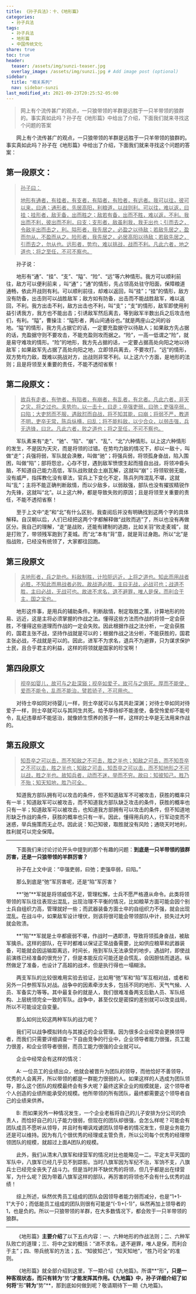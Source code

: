 ```yaml
---
title: 《孙子兵法》：十、《地形篇》
categories:
  - 孙子兵法
tags: 
  - 孙子兵法
  - 地形篇
  - 中国传统文化
share: true
toc: true
header:
  teaser: /assets/img/sunzi-teaser.jpg
  overlay_image: /assets/img/sunzi.jpg # Add image post (optional)
sidebar:
  title: "相关系列"
  nav: sidebar-sunzi
last_modified_at: 2021-09-23T20:25:52-05:00
---
```


>网上有个流传甚广的观点，一只狼带领的羊群是远胜于一只羊带领的狼群的。事实真如此吗？孙子在《地形篇》中给出了介绍，下面我们就来寻找这个问题的答案

&emsp;&emsp;网上有个流传甚广的观点，一只狼带领的羊群是远胜于一只羊带领的狼群的。事实真如此吗？孙子在《地形篇》中给出了介绍，下面我们就来寻找这个问题的答案：

## **第一段原文：**

> <u>孙子曰：</u>
>
> <u>地形有通者，有挂者，有支者，有隘者，有险者，有远者。我可以往，彼可以来，曰通；通形者，先居高阳，利粮道，以战则利。可以往，难以返，曰挂；挂形者，敌无备，出而胜之；敌若有备，出而不胜，难以返，不利。我出而不利，彼出而不利，曰支；支形者，敌虽利我，我无出也；引而去之，令敌半出而击之，利。隘形者，我先居之，必盈之以待敌；若敌先居之，盈而勿从，不盈而从之。险形者，我先居之，必居高阳以待敌；若敌先居之，引而去之，勿从也。远形者，势均，难以挑战，战而不利。凡此六者，地之道也；将之至任，不可不察也。</u>

&emsp;&emsp;孙子说：

&emsp;&emsp;地形有“通”、“挂”、“支”、“隘”、“险”、“远”等六种情形。我方可以顺利前往，敌方可以便利前来 ，叫“通”；“通”的情形，先占领高处驻守阳面，保障粮道通畅，依此开战则有利。可以顺利前往，却难以返回，叫“挂”；“挂”的情形，敌方没有防备，出击则可以战胜敌军；敌方如有防备，出击而不能战胜敌军，难以返回，不利。我方出击不利，敌方出击也不利，叫“支”；“支”的情形，敌军即使用利益引诱我方，我方也不能出击；引诱敌军然后离去，等到敌军半数出兵之后攻击他们，有利。“隘”，曹操注：“隘形者，两山间通谷也。”就是两座山之间的谷地。“隘”的情形，我方先占据它的话，一定要充盈据守以待敌人；如果敌方先占据的话，充盈据守则不要攻击，不能充盈则攻而据之。“险”，一高一低谓之“险”，就是易守难攻的情形。“险”的地形，我方先占据的话，一定要占据高处向阳之地以待敌军；如果敌军先占据了高处向阳之地，立即领兵离去，不要攻打。“远”的情形，双方势均力敌，既难以挑战对方，出战则非常不利。以上这六个方面，是地形的法则；且是将领至关重要的责任，不能不透彻省察！

## **第二段原文：**

> <u>故兵有走者，有弛者，有陷者，有崩者，有乱者，有北者。凡此六者，非天之灾，将之过也。夫势均，以一击十，曰走；卒强吏弱，曰弛；吏强卒弱，曰陷；大吏怒而不服，遇敌怼而自战，将不知其能，曰崩；将弱不严，教道不明，吏卒无常，陈兵纵横，曰乱；将不能料敌，以少合众，以弱击强，兵无选锋，曰北。凡此六者，败之道也；将之至任，不可不察也。</u>

&emsp;&emsp;军队素来有“走”、“驰”、“陷”、“崩”、“乱”、“北”六种情形。以上这六种情形的发生，不是因为天灾，而是将领的过错。在势均力敌的情况下，却以一敌十，叫做“走”；兵强将弱，军队就会涣散，叫做“驰”；将强兵弱，将领孤身奋战，陷入围困，叫做“陷”；部将怨忿，心存不甘，遇到敌军愤恨生起而擅自出战，将领冲昏头脑，不知道自己能力高低，军队战败就会土崩瓦解，这就叫“崩”；将领软弱无能，没有威严，指挥教化没有章法，官兵上下变化不定，陈兵列阵混乱不堪，这就叫“乱”；主将不能正确判断敌情，而以少敌多，以弱敌强，部队也没有擢拔精锐作为先锋，这就叫“北”。以上这六种，都是导致失败的原因；且是将领至关重要的责任，不能不透彻省察！

&emsp;&emsp;至于上文中“走”和“北”有什么区别，我查阅后并没有明确找到这两个字的具体解释。自汉朝以后，人们已经把这两个字都解释做“战败而逃”了，所以也没有再做区分。我自己的理解，“走”是战败，还能有建制的逃跑，比如关羽“败走麦城”，就是打败了，带领残军跑到了麦城。而“北”本有“背”意，就是背过身跑。所以“北”是指战败，已经没有统领了，大家都往回跑。

## **第三段原文**

> <u>夫地形者，兵之助也。料敌制胜，计险阨远近，上将之道也。知此而用战者必胜，不知此而用战者必败。故战道必胜，主曰无战，必战可也；战道不胜，主曰必战，无战可也。故进不求名，退不避罪，唯人是保，而利合于主，国之宝也。</u>

&emsp;&emsp;地形这件事，是用兵的辅助条件。判断敌情，制定取胜之策，计算地形的险易、远近，这是主将必须掌握的作战之法。懂得这些方法而作战的将领一定会获胜，不懂得这些道理而作战的一定会失败。因此根据作战之法分析，一定会获胜的，国君主张不战，坚持作战就是可以的；根据作战之法分析，不能获胜的，国君主张必战，不战就是可以的。因此，进军不为求名，退兵不为避罪，只为谋求保护士民，且合乎君主的利益，这样的将领就是国家的珍宝啊！

## **第四段原文**

> <u>视卒如婴儿，故可与之赴深谿；视卒如爱子，故可与之俱死。厚而不能使，爱而不能令，乱而不能治，譬若骄子，不可用也。</u>

&emsp;&emsp;对待士卒如同对待婴儿一样，则士卒就可以与其共赴深渊；对待士卒如同对待爱子一样，则士卒就可以与其同生共死。给予厚待却不能差使，备受怜爱却不能号令，乱纪违章却不能惩治，就像娇生惯养的孩子一样，这样的士卒是无法用来作战的。

## **第五段原文**

> <u>知吾卒之可以击，而不知敌之不可击，胜之半也；知敌之可击，而不知吾卒之不可以击，胜之半也；知敌之可击，知吾卒之可以击，而不知地形之不可以战，胜之半也。故知兵者，动而不迷，举而不穷。故曰：知彼知己，胜乃不殆；知天知地，胜乃可全。</u>

&emsp;&emsp;知道我方部队拥有可以攻击的条件，但不知道敌军不可被攻击，获胜的概率只有一半；知道敌军可以被攻击，而不知道我方部队缺乏攻击的条件，获胜的概率也只有一半；知道敌军可以被攻击，也知道我方部拥有可以攻击的条件，但不知道地形缺乏作战的条件，获胜的概率也只有一半。因此，懂得用兵的人，行军动变而不迷惑，举兵施策而无止尽。因此说：知己知彼，取胜就没有风险；通晓天时地利，胜利就可以完全保障。

---

&emsp;&emsp;下面我们来讨论讨论开头中提到的那个有趣的问题：**到底是一只羊带领的狼群厉害，还是一只狼带领的羊群厉害？**

&emsp;&emsp;孙子在上文中说：“卒强吏弱，曰弛；吏强卒弱，曰陷。”

&emsp;&emsp;那么到底是“弛”军厉害呢，还是“陷”军厉害？

&emsp;&emsp;**“弛”**军就是将领威信不足，管理松懈，士兵不愿严格遵从命令。此类将领带领的军队往往表现出混乱，出现治理不平衡的情况，比如粮草方面可能会因个别士兵自组织力高，管理就好一些；而武器装备方面士卒的自组织力不强，就会出现混乱。在战斗中，如果敌军设计埋伏，则该将很可能会带领部队中计，损失过大时就会败溃。

&emsp;&emsp;**“陷”**军就是士卒都疲弱不堪，作战时一遇即溃，导致将领孤身奋战，被敌军擒杀。这样的部队，在平时都难以保证正常战备需要，比如供应粮草和武器装备，可能就会因运输距离远，时间长，拖到军队无法承受的地步。遇战时，即使战前演练已经准备的很充分了，但是本能反应可能还是会慌乱，会因胆怯而退逃。纵然做足了准备，也设计了高超的战术，但是执行得也一塌糊涂。

&emsp;&emsp;两支军队的比较很难用实验去验证，比如用“弛”军和“陷”军互相对战，或者和另外一只参照军队对战。战争中的因素牵涉太多，包括不同的地形、天气气候、人员、军备实力等等。其中最复杂的就是人，我们很难准备两支后勤人员、军队结构、上层统领完全一致的军队。战争中，甚至仅仅是密探的差别就可以改变战局，所以不可能设定自变量。

&emsp;&emsp;那么如何比较这两种军队的战力呢？

&emsp;&emsp;我们可以战争模拟转向与其接近的企业管理。因为很多企业经常会更换领导者，而我们只需要详细调查一下自由竞争的行业中，企业领导者能力很强，员工能力很差，和企业领导者很弱，而员工能力很强的企业就可以。

&emsp;&emsp;企业中经常会有这样的情况：

&emsp;&emsp;A: 一位员工的业绩出众，他就会被晋升为团队的领导，而他恰好不善领导，优秀的人会离开，所以带领的都是一群能力很弱的人。如果这样的人选成为团队领导，那么这个团队的规模最终会有多大呢？最终这家企业的规模就是，这个领导者个人创造的业绩所能承受的规模。他所带领的所有团队，最终都需要这个领导者自己的业绩来供养。

&emsp;&emsp;B: 而如果另外一种情况发生，一个企业老板将自己的儿子安排为分公司的负责人，而恰好自己的儿子能力很弱，但现在的团队却很强，会怎么样呢？可能会有团队成员不愿听从领导，并且时有嘲讽戏谑团队领导者的情况发生，但是业务能力还是可以维持。因为有几个很优秀的经理或主管负责，所以公司每个优秀的经理带领团队的规模，就超过上面A团队的规模。

&emsp;&emsp;此外，我们从清末八旗军和绿营军的情况对比也能略见一二。平定太平天国的军队中，八旗军已经几乎见不到踪影。当时八旗军因为军纪不治，军饷不支，八旗兵士已经完全丧失了战斗力。但是当时并不缺优秀的将领，但几乎都是出在绿营军，为什么呢？因为带着八旗军这样的部队，再厉害的将领也不会有什么优秀的战绩！

&emsp;&emsp;综上所述，纵然优秀员工组成的团队会因领导者能力弱而减分，也是“1+1-1”大于0；而低能员工组成的团队则很有可能是“(-1)+(-1)”，纵然再加上领导者的1，也是负的。所以一只狼带领的羊群，在大多数情况下，都会败于一只羊带领的狼群。

---

&emsp;&emsp;《地形篇》**主要介绍**了以下五点内容：一、六种地形的作战法则；二、六种军队败亡的道理；三、将中之宝的概括：“进不求名，退不避罪，唯人是保，而利合于主”；四、带兵统军的方法；五、“知彼知己”，“知天知地”，“胜乃可全”的准则。

&emsp;&emsp;《地形篇》就全部介绍到这里，下一期介绍《九地篇》。所谓**“形”**，只是一种客观状态，而只有转为**“势”**才能发挥其作用。《九地篇》中，孙子详细介绍了如何将**“形”**转为**“势”**，那到底如何做到呢？敬请期待下一期《九地篇》。